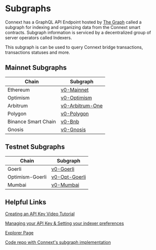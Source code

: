 # Subgraphs

Connext has a GraphQL API Endpoint hosted by [The Graph](https://thegraph.com/docs/about/introduction#what-the-graph-is) called a subgraph for indexing and organizing data from the Connext smart contracts. Subgraph information is serviced by a decentralized group of server operators called Indexers.

This subgraph is can be used to query Connext bridge transactions, transactions statuses and more.

## Mainnet Subgraphs

| Chain               | Subgraph                                                                                               |
| ------------------- | ------------------------------------------------------------------------------------------------------ |
| Ethereum            | [v0-Mainnet](https://thegraph.com/hosted-service/subgraph/connext/amarok-runtime-v0-mainnet)           |
| Optimism            | [v0-Optimism](https://thegraph.com/hosted-service/subgraph/connext/amarok-runtime-v0-optimism)         |
| Arbitrum            | [v0-Arbitrum-One](https://thegraph.com/hosted-service/subgraph/connext/amarok-runtime-v0-arbitrum-one) |
| Polygon             | [v0-Polygon](https://thegraph.com/hosted-service/subgraph/connext/amarok-runtime-v0-polygon)           |
| Binance Smart Chain | [v0-Bnb](https://thegraph.com/hosted-service/subgraph/connext/amarok-runtime-v0-bnb)                   |
| Gnosis              | [v0-Gnosis](https://thegraph.com/hosted-service/subgraph/connext/amarok-runtime-v0-gnosis)             |

## Testnet Subgraphs

| Chain           | Subgraph                                                                                           |
| --------------- | -------------------------------------------------------------------------------------------------- |
| Goerli          | [v0-Goerli](https://thegraph.com/hosted-service/subgraph/connext/nxtp-amarok-runtime-v0-goerli)    |
| Optimism-Goerli | [v0-Opt-Goerli](https://thegraph.com/hosted-service/subgraph/connext/amarok-runtime-v0-opt-goerli) |
| Mumbai          | [v0-Mumbai](https://thegraph.com/hosted-service/subgraph/connext/nxtp-amarok-runtime-v0-mumbai)    |

## Helpful Links

[Creating an API Key Video Tutorial](https://www.youtube.com/watch?v=UrfIpm-Vlgs)

[Managing your API Key & Setting your indexer preferences](https://thegraph.com/docs/en/studio/managing-api-keys/)

[Explorer Page](https://thegraph.com/explorer/subgraph?id=DfD1tZSmDtjCGC2LeYEQbVzj9j8kNqKAQEsYL27Vg6Sw\&view=Playground)

[Code repo with Connext's subgraph implementation](https://github.com/connext/monorepo/tree/56a166f3ecb50cc10356dd96c257e2e4d47f29e3/packages/deployments/subgraph/src/amarok-runtime-v0)
